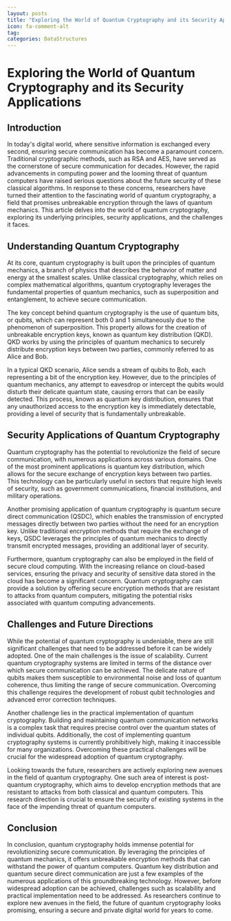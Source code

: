 ```yaml
---
layout: posts
title: "Exploring the World of Quantum Cryptography and its Security Applications"
icon: fa-comment-alt
tag:      
categories: DataStructures
---
```



# Exploring the World of Quantum Cryptography and its Security Applications

## Introduction

In today's digital world, where sensitive information is exchanged every second, ensuring secure communication has become a paramount concern. Traditional cryptographic methods, such as RSA and AES, have served as the cornerstone of secure communication for decades. However, the rapid advancements in computing power and the looming threat of quantum computers have raised serious questions about the future security of these classical algorithms. In response to these concerns, researchers have turned their attention to the fascinating world of quantum cryptography, a field that promises unbreakable encryption through the laws of quantum mechanics. This article delves into the world of quantum cryptography, exploring its underlying principles, security applications, and the challenges it faces.

## Understanding Quantum Cryptography

At its core, quantum cryptography is built upon the principles of quantum mechanics, a branch of physics that describes the behavior of matter and energy at the smallest scales. Unlike classical cryptography, which relies on complex mathematical algorithms, quantum cryptography leverages the fundamental properties of quantum mechanics, such as superposition and entanglement, to achieve secure communication.

The key concept behind quantum cryptography is the use of quantum bits, or qubits, which can represent both 0 and 1 simultaneously due to the phenomenon of superposition. This property allows for the creation of unbreakable encryption keys, known as quantum key distribution (QKD). QKD works by using the principles of quantum mechanics to securely distribute encryption keys between two parties, commonly referred to as Alice and Bob.

In a typical QKD scenario, Alice sends a stream of qubits to Bob, each representing a bit of the encryption key. However, due to the principles of quantum mechanics, any attempt to eavesdrop or intercept the qubits would disturb their delicate quantum state, causing errors that can be easily detected. This process, known as quantum key distribution, ensures that any unauthorized access to the encryption key is immediately detectable, providing a level of security that is fundamentally unbreakable.

## Security Applications of Quantum Cryptography

Quantum cryptography has the potential to revolutionize the field of secure communication, with numerous applications across various domains. One of the most prominent applications is quantum key distribution, which allows for the secure exchange of encryption keys between two parties. This technology can be particularly useful in sectors that require high levels of security, such as government communications, financial institutions, and military operations.

Another promising application of quantum cryptography is quantum secure direct communication (QSDC), which enables the transmission of encrypted messages directly between two parties without the need for an encryption key. Unlike traditional encryption methods that require the exchange of keys, QSDC leverages the principles of quantum mechanics to directly transmit encrypted messages, providing an additional layer of security.

Furthermore, quantum cryptography can also be employed in the field of secure cloud computing. With the increasing reliance on cloud-based services, ensuring the privacy and security of sensitive data stored in the cloud has become a significant concern. Quantum cryptography can provide a solution by offering secure encryption methods that are resistant to attacks from quantum computers, mitigating the potential risks associated with quantum computing advancements.

## Challenges and Future Directions

While the potential of quantum cryptography is undeniable, there are still significant challenges that need to be addressed before it can be widely adopted. One of the main challenges is the issue of scalability. Current quantum cryptography systems are limited in terms of the distance over which secure communication can be achieved. The delicate nature of qubits makes them susceptible to environmental noise and loss of quantum coherence, thus limiting the range of secure communication. Overcoming this challenge requires the development of robust qubit technologies and advanced error correction techniques.

Another challenge lies in the practical implementation of quantum cryptography. Building and maintaining quantum communication networks is a complex task that requires precise control over the quantum states of individual qubits. Additionally, the cost of implementing quantum cryptography systems is currently prohibitively high, making it inaccessible for many organizations. Overcoming these practical challenges will be crucial for the widespread adoption of quantum cryptography.

Looking towards the future, researchers are actively exploring new avenues in the field of quantum cryptography. One such area of interest is post-quantum cryptography, which aims to develop encryption methods that are resistant to attacks from both classical and quantum computers. This research direction is crucial to ensure the security of existing systems in the face of the impending threat of quantum computers.

## Conclusion

In conclusion, quantum cryptography holds immense potential for revolutionizing secure communication. By leveraging the principles of quantum mechanics, it offers unbreakable encryption methods that can withstand the power of quantum computers. Quantum key distribution and quantum secure direct communication are just a few examples of the numerous applications of this groundbreaking technology. However, before widespread adoption can be achieved, challenges such as scalability and practical implementation need to be addressed. As researchers continue to explore new avenues in the field, the future of quantum cryptography looks promising, ensuring a secure and private digital world for years to come.